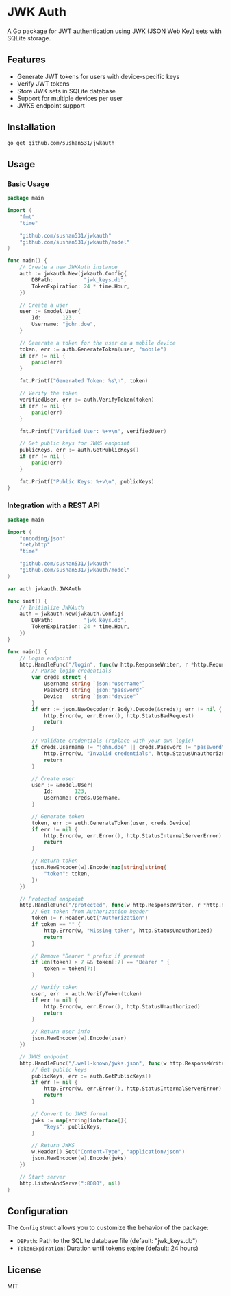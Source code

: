 # JWK Auth

A Go package for JWT authentication using JWK (JSON Web Key) sets with SQLite storage.

## Features

- Generate JWT tokens for users with device-specific keys
- Verify JWT tokens
- Store JWK sets in SQLite database
- Support for multiple devices per user
- JWKS endpoint support

## Installation

```bash
go get github.com/sushan531/jwkauth
```

## Usage

### Basic Usage

```go
package main

import (
	"fmt"
	"time"

	"github.com/sushan531/jwkauth"
	"github.com/sushan531/jwkauth/model"
)

func main() {
	// Create a new JWKAuth instance
	auth := jwkauth.New(jwkauth.Config{
		DBPath:          "jwk_keys.db",
		TokenExpiration: 24 * time.Hour,
	})

	// Create a user
	user := &model.User{
		Id:       123,
		Username: "john.doe",
	}

	// Generate a token for the user on a mobile device
	token, err := auth.GenerateToken(user, "mobile")
	if err != nil {
		panic(err)
	}

	fmt.Printf("Generated Token: %s\n", token)

	// Verify the token
	verifiedUser, err := auth.VerifyToken(token)
	if err != nil {
		panic(err)
	}

	fmt.Printf("Verified User: %+v\n", verifiedUser)

	// Get public keys for JWKS endpoint
	publicKeys, err := auth.GetPublicKeys()
	if err != nil {
		panic(err)
	}

	fmt.Printf("Public Keys: %+v\n", publicKeys)
}
```

### Integration with a REST API

```go
package main

import (
	"encoding/json"
	"net/http"
	"time"

	"github.com/sushan531/jwkauth"
	"github.com/sushan531/jwkauth/model"
)

var auth jwkauth.JWKAuth

func init() {
	// Initialize JWKAuth
	auth = jwkauth.New(jwkauth.Config{
		DBPath:          "jwk_keys.db",
		TokenExpiration: 24 * time.Hour,
	})
}

func main() {
	// Login endpoint
	http.HandleFunc("/login", func(w http.ResponseWriter, r *http.Request) {
		// Parse login credentials
		var creds struct {
			Username string `json:"username"`
			Password string `json:"password"`
			Device   string `json:"device"`
		}
		if err := json.NewDecoder(r.Body).Decode(&creds); err != nil {
			http.Error(w, err.Error(), http.StatusBadRequest)
			return
		}

		// Validate credentials (replace with your own logic)
		if creds.Username != "john.doe" || creds.Password != "password" {
			http.Error(w, "Invalid credentials", http.StatusUnauthorized)
			return
		}

		// Create user
		user := &model.User{
			Id:       123,
			Username: creds.Username,
		}

		// Generate token
		token, err := auth.GenerateToken(user, creds.Device)
		if err != nil {
			http.Error(w, err.Error(), http.StatusInternalServerError)
			return
		}

		// Return token
		json.NewEncoder(w).Encode(map[string]string{
			"token": token,
		})
	})

	// Protected endpoint
	http.HandleFunc("/protected", func(w http.ResponseWriter, r *http.Request) {
		// Get token from Authorization header
		token := r.Header.Get("Authorization")
		if token == "" {
			http.Error(w, "Missing token", http.StatusUnauthorized)
			return
		}

		// Remove "Bearer " prefix if present
		if len(token) > 7 && token[:7] == "Bearer " {
			token = token[7:]
		}

		// Verify token
		user, err := auth.VerifyToken(token)
		if err != nil {
			http.Error(w, err.Error(), http.StatusUnauthorized)
			return
		}

		// Return user info
		json.NewEncoder(w).Encode(user)
	})

	// JWKS endpoint
	http.HandleFunc("/.well-known/jwks.json", func(w http.ResponseWriter, r *http.Request) {
		// Get public keys
		publicKeys, err := auth.GetPublicKeys()
		if err != nil {
			http.Error(w, err.Error(), http.StatusInternalServerError)
			return
		}

		// Convert to JWKS format
		jwks := map[string]interface{}{
			"keys": publicKeys,
		}

		// Return JWKS
		w.Header().Set("Content-Type", "application/json")
		json.NewEncoder(w).Encode(jwks)
	})

	// Start server
	http.ListenAndServe(":8080", nil)
}
```

## Configuration

The `Config` struct allows you to customize the behavior of the package:

- `DBPath`: Path to the SQLite database file (default: "jwk_keys.db")
- `TokenExpiration`: Duration until tokens expire (default: 24 hours)

## License

MIT